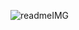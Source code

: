 ![readmeIMG](https://user-images.githubusercontent.com/12174223/71476798-f8a21a80-27f7-11ea-8460-75f3a52cdaa0.png)